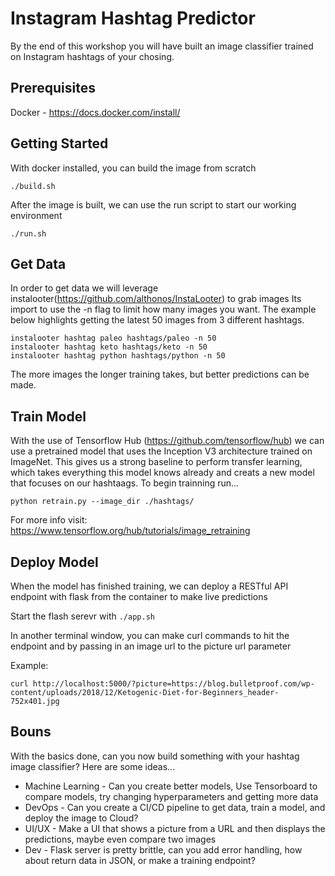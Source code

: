 # Instagram Hashtag Predictor
By the end of this workshop you will have built an image classifier trained on Instagram hashtags of your chosing.

## Prerequisites
Docker - https://docs.docker.com/install/

## Getting Started
With docker installed, you can build the image from scratch

`
./build.sh
`

After the image is built, we can use the run script to start our working environment

`
./run.sh
`

## Get Data
In order to get data we will leverage instalooter(https://github.com/althonos/InstaLooter) to grab images
Its import to use the -n flag to limit how many images you want. The example below highlights getting the latest 50 images from 3 different hashtags. 

```
instalooter hashtag paleo hashtags/paleo -n 50  
instalooter hashtag keto hashtags/keto -n 50  
instalooter hashtag python hashtags/python -n 50  
```

The more images the longer training takes, but better predictions can be made.

## Train Model
With the use of Tensorflow Hub (https://github.com/tensorflow/hub) we can use a pretrained model that uses the Inception V3 architecture trained on ImageNet. This gives us a strong baseline to perform transfer learning, which takes everything this model knows already and creats a new model that focuses on our hashtaags. To begin trainning run... 

`
python retrain.py --image_dir ./hashtags/
`

For more info visit: https://www.tensorflow.org/hub/tutorials/image_retraining

## Deploy Model 
When the model has finished training, we can deploy a RESTful API endpoint with flask from the container to make live predictions

Start the flash serevr with
`
./app.sh
`

In another terminal window, you can make curl commands to hit the endpoint and by passing in an image url to the picture url parameter 

Example:
```
curl http://localhost:5000/?picture=https://blog.bulletproof.com/wp-content/uploads/2018/12/Ketogenic-Diet-for-Beginners_header-752x401.jpg
```

## Bouns
With the basics done, can you now build something with your hashtag image classifier? Here are some ideas...

* Machine Learning - Can you create better models, Use Tensorboard to compare models, try changing hyperparameters and getting more data  
* DevOps - Can you create a CI/CD pipeline to get data, train a model, and deploy the image to Cloud?  
* UI/UX - Make a UI that shows a picture from a URL and then displays the predictions, maybe even compare two images    
* Dev - Flask server is pretty brittle, can you add error handling, how about return data in JSON, or make a training endpoint?
